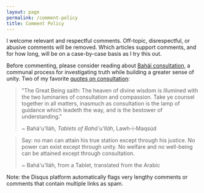 ```yaml
---
layout: page
permalink: /comment-policy
title: Comment Policy
---
```


I welcome relevant and respectful comments. Off-topic, disrespectful, or abusive
comments will be removed. Which articles support comments, and for how long,
will be on a case-by-case basis as I try this out.

Before commenting, please consider reading about [Bah&aacute;&iacute;
consultation](https://bahaiteachings.org/what-is-bahai-consultation/), a
communal process for investigating truth while building a greater sense of
unity. Two of my favorite [quotes on
consultation](https://www.bahai.org/beliefs/universal-peace/articles-resources/consultation-quotes):

> "The Great Being saith: The heaven of divine wisdom is illumined with the two
> luminaries of consultation and compassion. Take ye counsel together in all
> matters, inasmuch as consultation is the lamp of guidance which leadeth the
> way, and is the bestower of understanding."
>
> ~ Bah&aacute;'u'll&aacute;h, _Tablets of Bah&aacute;'u'll&aacute;h_, Lawh-i-Maqsúd

> Say: no man can attain his true station except through his justice. No power
> can exist except through unity. No welfare and no well-being can be attained
> except through consultation.
>
> ~ Bah&aacute;'u'll&aacute;h, from a Tablet, translated from the Arabic

<i class="fas fa-exclamation-circle"></i> Note: the Disqus platform
automatically flags very lengthy comments or comments that contain multiple
links as spam.
